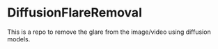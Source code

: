 # DiffusionFlareRemoval
This is a repo to remove the glare from the image/video using diffusion models.
